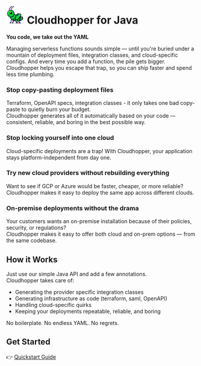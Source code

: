 # <img src="./docs/static/img/logo.svg" alt="logo" width="48px" style="vertical-align: ;" /> Cloudhopper for Java

**You code, we take out the YAML**

Managing serverless functions sounds simple — until you're buried under a mountain of deployment files, integration classes, and cloud-specific configs. And every time you add a function, the pile gets bigger. Cloudhopper helps you escape that trap, so you can ship faster and spend less time plumbing.

### Stop copy-pasting deployment files

Terraform, OpenAPI specs, integration classes - it only takes one bad copy-paste to quietly burn your budget.  
Cloudhopper generates all of it automatically based on your code — consistent, reliable, and boring in the best possible way.

### Stop locking yourself into one cloud

Cloud-specific deployments are a trap! 
With Cloudhopper, your application stays platform-independent from day one.

### Try new cloud providers without rebuilding everything

Want to see if GCP or Azure would be faster, cheaper, or more reliable?  
Cloudhopper makes it easy to deploy the same app across different clouds.

### On-premise deployments without the drama

Your customers wants an on-premise installation because of their policies, security, or regulations?  
Cloudhopper makes it easy to offer both cloud and on-prem options — from the same codebase.

## How it Works

Just use our simple Java API and add a few annotations.  
Cloudhopper takes care of:
- Generating the provider specific integration classes
- Generating infrastructure as code (terraform, saml, OpenAPI)
- Handling cloud-specific quirks
- Keeping your deployments repeatable, reliable, and boring

No boilerplate. No endless YAML. No regrets.

## Get Started

👉 [Quickstart Guide](https://eppleton.github.io/cloudhopper-mc/)  
